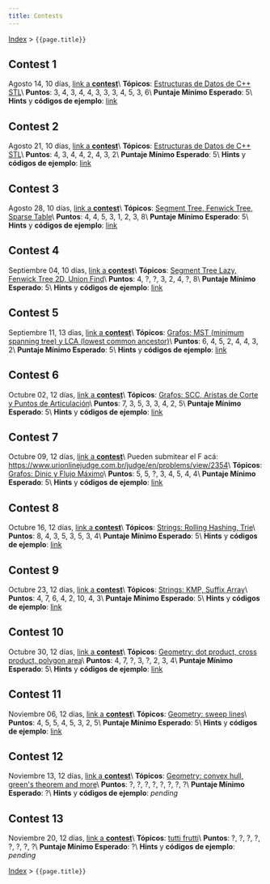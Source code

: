 ```yaml
---
title: Contests
---
```


[Index](index) > ```{{page.title}}```

## Contest 1
Agosto 14, 10 días, [link a **contest**](https://vjudge.net/contest/389271)\\
**Tópicos**: [Estructuras de Datos de C++ STL](resources/data_structures)\\
**Puntos**: 3, 4, 3, 4, 4, 3, 3, 3, 4, 5, 3, 6\\
**Puntaje Mínimo Esperado**: 5\\
**Hints** y **códigos de ejemplo**: [link](hints/contest1)

## Contest 2
Agosto 21, 10 días, [link a **contest**](https://vjudge.net/contest/390579)\\
**Tópicos**: [Estructuras de Datos de C++ STL](resources/data_structures)\\
**Puntos**: 4, 3, 4, 4, 2, 4, 3, 2\\
**Puntaje Mínimo Esperado**: 5\\
**Hints** y **códigos de ejemplo**: [link](hints/contest2)

## Contest 3
Agosto 28, 10 días, [link a **contest**](https://vjudge.net/contest/391596)\\
**Tópicos**: [Segment Tree, Fenwick Tree, Sparse Table](resources/data_structures)\\
**Puntos**: 4, 4, 5, 3, 1, 2, 3, 8\\
**Puntaje Mínimo Esperado**: 5\\
**Hints** y **códigos de ejemplo**: [link](hints/contest3)

## Contest 4
Septiembre 04, 10 días, [link a **contest**](https://vjudge.net/contest/392902)\\
**Tópicos**: [Segment Tree Lazy, Fenwick Tree 2D, Union Find](resources/data_structures)\\
**Puntos**: 4, ?, ?, 3, 2, 4, ?, 8\\
**Puntaje Mínimo Esperado**: 5\\
**Hints** y **códigos de ejemplo**: [link](hints/contest4)

## Contest 5
Septiembre 11, 13 días, [link a **contest**](https://vjudge.net/contest/394087)\\
**Tópicos**: [Grafos: MST (minimum spanning tree) y LCA (lowest common ancestor)](resources/graphs)\\
**Puntos**: 6, 4, 5, 2, 4, 4, 3, 2\\
**Puntaje Mínimo Esperado**: 5\\
**Hints** y **códigos de ejemplo**: [link](hints/contest5)

## Contest 6
Octubre 02, 12 días, [link a **contest**](https://vjudge.net/contest/398634)\\
**Tópicos**: [Grafos: SCC, Aristas de Corte y Puntos de Articulación](resources/graphs)\\
**Puntos**: 7, 3, 5, 3, 3, 4, 2, 5\\
**Puntaje Mínimo Esperado**: 5\\
**Hints** y **códigos de ejemplo**: [link](hints/contest6)

## Contest 7
Octubre 09, 12 días, [link a **contest**](https://vjudge.net/contest/400285)\\
Pueden submitear el F acá: <https://www.urionlinejudge.com.br/judge/en/problems/view/2354>\\
**Tópicos**: [Grafos: Dinic y Flujo Máximo](resources/graphs)\\
**Puntos**: 5, 5, ?, 3, 4, 5, 4, 4\\
**Puntaje Mínimo Esperado**: 5\\
**Hints** y **códigos de ejemplo**: [link](hints/contest7)

## Contest 8
Octubre 16, 12 días, [link a **contest**](https://vjudge.net/contest/401948)\\
**Tópicos**: [Strings: Rolling Hashing, Trie](resources/strings)\\
**Puntos**: 8, 4, 3, 5, 3, 5, 3, 4\\
**Puntaje Mínimo Esperado**: 5\\
**Hints** y **códigos de ejemplo**: [link](hints/contest8)

## Contest 9
Octubre 23, 12 días, [link a **contest**](https://vjudge.net/contest/403555)\\
**Tópicos**: [Strings: KMP, Suffix Array](resources/strings)\\
**Puntos**: 4, 7, 6, 4, 2, 10, 4, 3\\
**Puntaje Mínimo Esperado**: 5\\
**Hints** y **códigos de ejemplo**: [link](hints/contest9)

## Contest 10
Octubre 30, 12 días, [link a **contest**](https://vjudge.net/contest/404967)\\
**Tópicos**: [Geometry: dot product, cross product, polygon area](resources/geometry)\\
**Puntos**: 4, 7, ?, 3, ?, 2, 3, 4\\
**Puntaje Mínimo Esperado**: 5\\
**Hints** y **códigos de ejemplo**: [link](hints/contest10)

## Contest 11
Noviembre 06, 12 días, [link a **contest**](https://vjudge.net/contest/406367)\\
**Tópicos**: [Geometry: sweep lines](resources/geometry)\\
**Puntos**: 4, 5, 5, 4, 5, 3, 2, 5\\
**Puntaje Mínimo Esperado**: 5\\
**Hints** y **códigos de ejemplo**: [link](hints/contest11)

## Contest 12
Noviembre 13, 12 días, [link a **contest**](https://vjudge.net/contest/407720)\\
**Tópicos**: [Geometry: convex hull, green's theorem and more](resources/geometry)\\
**Puntos**: ?, ?, ?, ?, ?, ?, ?, ?\\
**Puntaje Mínimo Esperado**: ?\\
**Hints** y **códigos de ejemplo**: _pending_

## Contest 13
Noviembre 20, 12 días, [link a **contest**](https://vjudge.net/contest/408968)\\
**Tópicos**: [tutti frutti](resources/resources)\\
**Puntos**: ?, ?, ?, ?, ?, ?, ?, ?\\
**Puntaje Mínimo Esperado**: ?\\
**Hints** y **códigos de ejemplo**: _pending_

[Index](index) > ```{{page.title}}```
